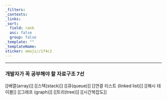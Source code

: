 ```yaml
---
_filters: 
_contexts: 
_links: 
_sort:
  field: rank
  asc: false
  group: false
_template: ""
_templateName: 
sticker: emoji//1f4c2
---
```


---

### 개발자가 꼭 공부해야 할 자료구조 7선

[[배열(array)]]
[[스택(stack)]]
[[큐(queue)]]
[[연결 리스트 (linked list)]]
[[해시 테이블]]
[[그래프 (graph)]]
[[트리(tree)]]
[[시간복잡도]]




